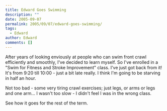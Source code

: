 ```yaml
---
title: Edward Goes Swimming
description: ""
date: 2005-09-07
permalink: 2005/09/07/edward-goes-swimming/
tags:
  - Edward
author: Edward
comments: []
---
```


After years of looking enviously at people who can swim front crawl
efficiently and smoothly, I\'ve decided to learn myself. So I\'ve
enrolled in a \"Swim for Fitness and Stroke Improvement\" class. I\'ve
just got back from it! It\'s from 9:20 till 10:00 - just a bit late
really. I think I\'m going to be starving in half an hour.

Not too bad - some very tiring crawl exercises; just legs, or arms or
legs and one arm... I wasn\'t too slow - I didn\'t feel I was in the
wrong class.

See how it goes for the rest of the term.

